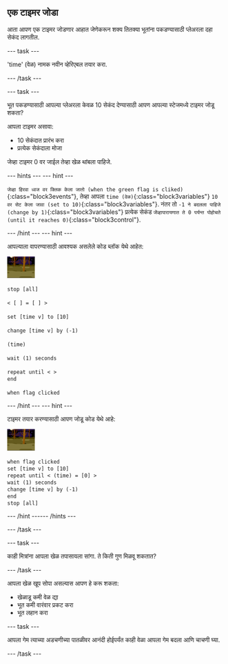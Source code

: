 ## एक टाइमर जोडा

आता आपण एक टाइमर जोडणार आहात जेणेकरून शक्य तितक्या भूतांना पकडण्यासाठी प्लेअरला दहा सेकंद लागतील.

--- task ---

'time' (वेळ) नामक नवीन व्हेरिएबल तयार करा.

--- /task ---

--- task ---

भूत पकडण्यासाठी आपल्या प्लेअरला केवळ 10 सेकंद देण्यासाठी आपण आपल्या स्टेजमध्ये टाइमर जोडू शकता?

आपला टाइमर असावा:

+ 10 सेकंदात प्रारंभ करा
+ प्रत्येक सेकंदाला मोजा

जेव्हा टाइमर 0 वर जाईल तेव्हा खेळ थांबला पाहिजे.

--- hints ---
 --- hint ---

`जेव्हा हिरवा ध्वज वर क्लिक केला जातो (when the green flag is cliked)`{:class="block3events"}, तेव्हा आपला `time (वेळ)`{:class="block3variables"} `10 वर सेट केला जावा (set to 10)`{:class="block3variables"}. नंतर तो `-1 ने बदलला पाहिजे (change by 1)`{:class="block3variables"} प्रत्येक सेकंड `जेंव्हापारायणात ते 0 पर्यन्त पोहोचते (until it reaches 0)`{:class="block3control"}.

--- /hint --- --- hint ---

आपल्याला वापरण्यासाठी आवश्यक असलेले कोड ब्लॉक येथे आहेत:

![भूत-स्प्राइट](images/ghost-backdrop.png)

```blocks3
stop [all]

< [ ] = [ ] >

set [time v] to [10]

change [time v] by (-1)

(time)

wait (1) seconds

repeat until < >
end

when flag clicked

```

--- /hint --- --- hint ---

टाइमर तयार करण्यासाठी आपण जोडू कोड येथे आहे:

![पार्श्वभूमी चिन्ह](images/ghost-backdrop.png)

```blocks3
when flag clicked
set [time v] to [10]
repeat until < (time) = [0] >
wait (1) seconds
change [time v] by (-1)
end
stop [all]
```

--- /hint ------ /hints ---

--- /task ---

--- task ---

काही मित्रांना आपला खेळ तपासायला सांगा. ते किती गुण मिळवू शकतात?

--- /task ---

आपला खेळ खूप सोपा असल्यास आपण हे करू शकता:

+ खेळाडू कमी वेळ द्या
+ भूत कमी वारंवार प्रकट करा
+ भूत लहान करा

--- task ---

आपला गेम त्याच्या अडचणीच्या पातळीवर आनंदी होईपर्यंत काही वेळा आपला गेम बदला आणि चाचणी घ्या.

--- /task ---